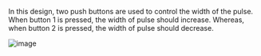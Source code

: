 In this design, two push buttons are used to control the width of the pulse. When button 1 is pressed, the width of pulse should increase. Whereas, when button 2 is pressed, the width of pulse should decrease. 

![image](https://github.com/JheelMak/PWM-Generator/assets/127103262/99371d98-20ef-489f-85cc-159a3f87c0a9)
